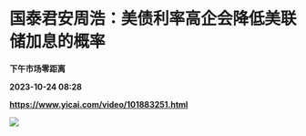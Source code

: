 # 国泰君安周浩：美债利率高企会降低美联储加息的概率
**下午市场零距离**

**2023-10-24 08:28**

**https://www.yicai.com/video/101883251.html**

![](http://imgcdn.yicai.com/vms-new/2023/10/c002bf19-2f9b-48d7-85ff-d48676a5c3e9_lWEO.jpg)